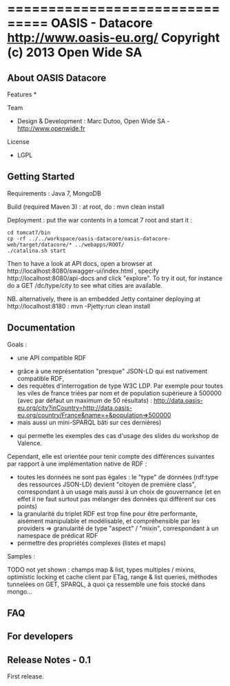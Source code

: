 ===============================
OASIS - Datacore
http://www.oasis-eu.org/
Copyright (c) 2013 Open Wide SA
===============================


About OASIS Datacore
--------------------

Features
   * 

Team
   * Design & Development : Marc Dutoo, Open Wide SA - http://www.openwide.fr

License
   * LGPL


Getting Started
---------------

Requirements : Java 7, MongoDB

Build (required Maven 3) : at root, do : mvn clean install

Deployment : put the war contents in a tomcat 7 root and start it :

    cd tomcat7/bin
    cp -rf ../../workspace/oasis-datacore/oasis-datacore-web/target/datacore/* ../webapps/ROOT/
    ./catalina.sh start

Then to have a look at API docs, open a browser at http://localhost:8080/swagger-ui/index.html , specify http://localhost:8080/api-docs and click "explore". To try it out, for instance do a GET /dc/type/city to see what cities are available.

NB. alternatively, there is an embedded Jetty container deploying at http://localhost:8180 : mvn -Pjetty:run clean install


Documentation
--------------

Goals :

* une API compatible RDF
 - grâce à une représentation "presque" JSON-LD qui est nativement compatible RDF,
 - des requêtes d'interrogation de type W3C LDP. Par exemple pour toutes les viles de france triées par nom et de population supérieure à 500000 (avec par défaut un maximum de 50 résultats) :
http://data.oasis-eu.org/city?inCountry=http://data.oasis-eu.org/country/France&name=+&population=>500000
 - mais aussi un mini-SPARQL bâti sur ces dernières)
* qui permette les exemples des cas d'usage des slides du workshop de Valence.

Cependant, elle est orientée pour tenir compte des différences suivantes par rapport à une implémentation native de RDF :

* toutes les données ne sont pas égales : le "type" de données (rdf:type des ressources JSON-LD) devient "citoyen de première class", correspondant à un usage mais aussi à un choix de gouvernance (et en effet il ne faut surtout pas mélanger des données qui diffèrent sur ces points)
* la granularité du triplet RDF est trop fine pour être performante, aisément manipulable et modélisable, et compréhensible par les providers => granularité de type "aspect" / "mixin", correspondant à un namespace de prédicat RDF
* permettre des propriétés complexes (listes et maps)

Samples :

TODO not yet shown : champs map & list, types multiples / mixins, optimistic locking et cache client par ETag, range & list queries, méthodes tunnelées on GET, SPARQL, à quoi ça ressemble une fois stocké dans mongo...

FAQ
---


For developers
--------------


Release Notes - 0.1
-------------------
First release.


